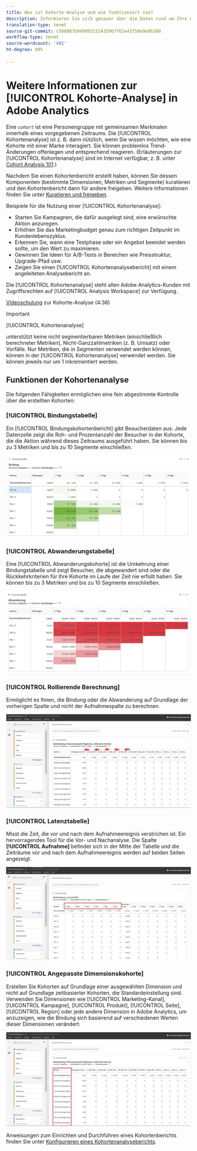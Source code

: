 ```yaml
---
title: Was ist Kohorte-Analyse und wie funktioniert sie?
description: Informieren Sie sich genauer über die Daten rund um Ihre Audience und unterteilen Sie mit der Kohorten-Analyse die zugehörigen Gruppen. Erfahren Sie mehr über die Analyse der Kohorte in Analysis Workspace.
translation-type: tm+mt
source-git-commit: c588087b949093152435967f62e43758e9e86208
workflow-type: tm+mt
source-wordcount: '492'
ht-degree: 89%

---
```



# Weitere Informationen zur [!UICONTROL Kohorte-Analyse] in Adobe Analytics

Eine *`cohort`* ist eine Personengruppe mit gemeinsamen Merkmalen innerhalb eines vorgegebenen Zeitraums. Die [!UICONTROL Kohortenanalyse] ist z. B. dann nützlich, wenn Sie wissen möchten, wie eine Kohorte mit einer Marke interagiert. Sie können problemlos Trend-Änderungen offenlegen und entsprechend reagieren. (Erläuterungen zur [!UICONTROL Kohortenanalyse] sind im Internet verfügbar, z. B. unter [Cohort Analysis 101](https://en.wikipedia.org/wiki/Cohort_analysis).)

Nachdem Sie einen Kohortenbericht erstellt haben, können Sie dessen Komponenten (bestimmte Dimensionen, Metriken und Segmente) kuratieren und den Kohortenbericht dann für andere freigeben. Weitere Informationen finden Sie unter [Kuratieren und freigeben](/help/analyze/analysis-workspace/curate-share/curate.md).

Beispiele für die Nutzung einer [!UICONTROL Kohortenanalyse]:

* Starten Sie Kampagnen, die dafür ausgelegt sind, eine erwünschte Aktion anzuregen.
* Erhöhen Sie das Marketingbudget genau zum richtigen Zeitpunkt im Kundenlebenszyklus.
* Erkennen Sie, wann eine Testphase oder ein Angebot beendet werden sollte, um den Wert zu maximieren.
* Gewinnen Sie Ideen für A/B-Tests in Bereichen wie Preisstruktur, Upgrade-Pfad usw.
* Zeigen Sie einen [!UICONTROL Kohortenanalysebericht] mit einem angeleiteten Analysebericht an.

Die [!UICONTROL Kohortenanalyse] steht allen Adobe Analytics-Kunden mit Zugriffsrechten auf [!UICONTROL Analysis Workspace] zur Verfügung.

[Videoschulung](https://docs.adobe.com/content/help/en/analytics-learn/tutorials/analysis-workspace/cohort-analysis/cohort-analysis-workspace.html)  zur Kohorte-Analyse (4:36)

>[!IMPORTANT]
>
>[!UICONTROL Kohortenanalyse]
>
>unterstützt keine nicht segmentierbaren Metriken (einschließlich berechneter Metriken), Nicht-Ganzzahlmetriken (z. B. Umsatz) oder Vorfälle. Nur Metriken, die in Segmenten verwendet werden können, können in der
>[!UICONTROL Kohortenanalyse] verwendet werden. Sie können jeweils nur um 1 inkrementiert werden.

## Funktionen der Kohortenanalyse

Die folgenden Fähigkeiten ermöglichen eine fein abgestimmte Kontrolle über die erstellten Kohorten:

### [!UICONTROL Bindungstabelle]

Ein [!UICONTROL Bindungskohortenbericht] gibt Besucherdaten aus: Jede Datenzelle zeigt die Roh- und Prozentanzahl der Besucher in der Kohorte, die die Aktion während dieses Zeitraums ausgeführt haben. Sie können bis zu 3 Metriken und bis zu 10 Segmente einschließen.

![](assets/retention-report.png)

### [!UICONTROL Abwanderungstabelle]

Eine [!UICONTROL Abwanderungskohorte] ist die Umkehrung einer Bindungstabelle und zeigt Besucher, die abgewandert sind oder die Rückkehrkriterien für Ihre Kohorte im Laufe der Zeit nie erfüllt haben. Sie können bis zu 3 Metriken und bis zu 10 Segmente einschließen.

![](assets/churn-report.png)

### [!UICONTROL Rollierende Berechnung]

Ermöglicht es Ihnen, die Bindung oder die Abwanderung auf Grundlage der vorherigen Spalte und nicht der Aufnahmespalte zu berechnen.

![](assets/cohort-rolling-calculation.png)

### [!UICONTROL Latenztabelle]

Misst die Zeit, die vor und nach dem Aufnahmeereignis verstrichen ist. Ein hervorragendes Tool für die Vor- und Nachanalyse. Die Spalte **[!UICONTROL Aufnahme]** befindet sich in der Mitte der Tabelle und die Zeiträume vor und nach dem Aufnahmeereignis werden auf beiden Seiten angezeigt.

![](assets/cohort-latency.png)

### [!UICONTROL Angepasste Dimensionskohorte]

Erstellen Sie Kohorten auf Grundlage einer ausgewählten Dimension und nicht auf Grundlage zeitbasierter Kohorten, die Standardeinstellung sind. Verwenden Sie Dimensionen wie [!UICONTROL Marketing-Kanal], [!UICONTROL Kampagne], [!UICONTROL Produkt], [!UICONTROL Seite], [!UICONTROL Region] oder jede andere Dimension in Adobe Analytics, um anzuzeigen, wie die Bindung sich basierend auf verschiedenen Werten dieser Dimensionen verändert.

![](assets/cohort-customizable-cohort-row.png)

Anweisungen zum Einrichten und Durchführen eines Kohortenberichts finden Sie unter  [Konfigurieren eines Kohortenanalyseberichts](/help/analyze/analysis-workspace/visualizations/cohort-table/t-cohort.md).

